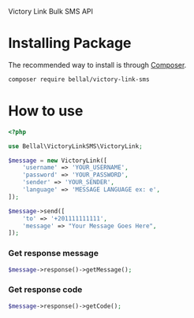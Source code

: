Victory Link Bulk SMS API


# Installing Package

The recommended way to install is through
[Composer](https://getcomposer.org/).

```bash
composer require bellal/victory-link-sms
```

# How to use

```php
<?php

use Bellal\VictoryLinkSMS\VictoryLink;

$message = new VictoryLink([
    'username' => 'YOUR_USERNAME',
    'password' => 'YOUR_PASSWORD',
    'sender' => 'YOUR_SENDER',
    'language' => 'MESSAGE LANGUAGE ex: e',
]);

$message->send([
    'to' => '+201111111111',
    'message' => "Your Message Goes Here",
]);
```

### Get response message
```php
$message->response()->getMessage();
```

### Get response code
```php
$message->response()->getCode();
```
